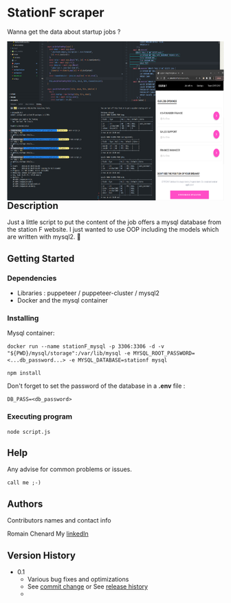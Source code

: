 # StationF scraper

Wanna get the data about startup jobs ? 

<img align="left" height="370px" width="700px" alt="memoryGame-image" src="https://github.com/RomainC75/stationF-scraper/raw/master/assets/scraper.png"/>

## Description

Just a little script to put the content of the job offers a mysql database from the station F website. 
I just wanted to use OOP including the models which are written with mysql2. 💪
 
## Getting Started

### Dependencies

* Libraries : puppeteer / puppeteer-cluster / mysql2
* Docker and the mysql container

### Installing

Mysql container:
```
docker run --name stationF_mysql -p 3306:3306 -d -v "${PWD}/mysql/storage":/var/lib/mysql -e MYSQL_ROOT_PASSWORD=<...db_password...> -e MYSQL_DATABASE=stationf mysql
```
```
npm install
```
Don't forget to set the password of the database in a **.env** file :
```
DB_PASS=<db_password>
```


### Executing program

```
node script.js
```

## Help

Any advise for common problems or issues.
```
call me ;-)
```

## Authors

Contributors names and contact info

Romain Chenard
My [linkedIn](https://www.linkedin.com/in/romain-chenard/)

## Version History

* 0.1
    * Various bug fixes and optimizations
    * See [commit change]() or See [release history]()
    * 




